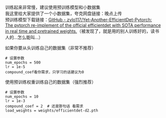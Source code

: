 

训练起来非常慢，建议使用预训练模型和小数据集  
我这里给大家提供了一个小数据集，夸克网盘链接：晚点上传  
预训练模型下载链接：[GitHub - zylo117/Yet-Another-EfficientDet-Pytorch: The pytorch re-implement of the official efficientdet with SOTA performance in real time and pretrained weights.](https://github.com/zylo117/Yet-Another-EfficientDet-Pytorch?tab=readme-ov-file#pretrained-weights-and-benchmark)（被发现了，就是用的别人训练好的，读书人的...怎么能叫...）

如果你要从头训练自己的数据集（非常不推荐）

```
# 设置参数
num_epochs = 500
lr = 1e-5
compound_coef看你需求，只学习的话建议为0
```

使用预训练权重训练自己的数据集（强烈推荐）

```
# 设置参数
num_epochs = 10
lr = 1e-3
compound_coef = 2  # 还是那句话 看需求
load_weights = weights/efficientdet-d2.pth
```
